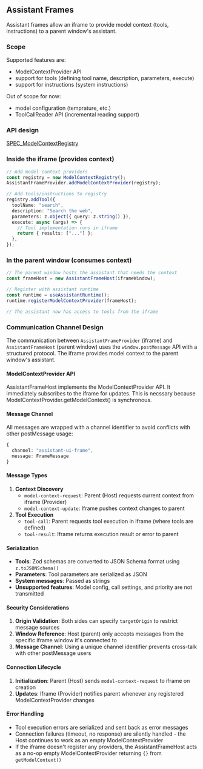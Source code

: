 ## Assistant Frames

Assistant frames allow an iframe to provide model context (tools, instructions) to a parent window's assistant.

### Scope

Supported features are:

- ModelContextProvider API
- support for tools (defining tool name, description, parameters, execute)
- support for instructions (system instructions)

Out of scope for now:

- model configuration (temprature, etc.)
- ToolCallReader API (incremental reading support)

### API design

[SPEC_ModelContextRegistry](../registry/SPEC_ModelContextRegistry.md)

### Inside the iframe (provides context)

```typescript
// Add model context providers
const registry = new ModelContextRegistry();
AssistantFrameProvider.addModelContextProvider(registry);

// Add tools/instructions to registry
registry.addTool({
  toolName: "search",
  description: "Search the web",
  parameters: z.object({ query: z.string() }),
  execute: async (args) => {
    // Tool implementation runs in iframe
    return { results: ["..."] };
  },
});
```

### In the parent window (consumes context)

```typescript
// The parent window hosts the assistant that needs the context
const frameHost = new AssistantFrameHost(iframeWindow);

// Register with assistant runtime
const runtime = useAssistantRuntime();
runtime.registerModelContextProvider(frameHost);

// The assistant now has access to tools from the iframe
```

### Communication Channel Design

The communication between `AssistantFrameProvider` (iframe) and `AssistantFrameHost` (parent window) uses the `window.postMessage` API with a structured protocol. The iframe provides model context to the parent window's assistant.

#### ModelContextProvider API

AssistantFrameHost implements the ModelContextProvider API. It immediately subscribes to the iframe for updates. This is necssary because ModelContextProvider.getModelContext() is synchronous.

#### Message Channel

All messages are wrapped with a channel identifier to avoid conflicts with other postMessage usage:

```typescript
{
  channel: "assistant-ui-frame",
  message: FrameMessage
}
```

#### Message Types

1. **Context Discovery**
   - `model-context-request`: Parent (Host) requests current context from iframe (Provider)
   - `model-context-update`: Iframe pushes context changes to parent
2. **Tool Execution**
   - `tool-call`: Parent requests tool execution in iframe (where tools are defined)
   - `tool-result`: Iframe returns execution result or error to parent

#### Serialization

- **Tools**: Zod schemas are converted to JSON Schema format using `z.toJSONSchema()`
- **Parameters**: Tool parameters are serialized as JSON
- **System messages**: Passed as strings
- **Unsupported features**: Model config, call settings, and priority are not transmitted

#### Security Considerations

1. **Origin Validation**: Both sides can specify `targetOrigin` to restrict message sources
2. **Window Reference**: Host (parent) only accepts messages from the specific iframe window it's connected to
3. **Message Channel**: Using a unique channel identifier prevents cross-talk with other postMessage users

#### Connection Lifecycle

1. **Initialization**: Parent (Host) sends `model-context-request` to iframe on creation
2. **Updates**: Iframe (Provider) notifies parent whenever any registered ModelContextProvider changes

#### Error Handling

- Tool execution errors are serialized and sent back as error messages
- Connection failures (timeout, no response) are silently handled - the Host continues to work as an empty ModelContextProvider
- If the iframe doesn't register any providers, the AssistantFrameHost acts as a no-op empty ModelContextProvider returning `{}` from `getModelContext()`
